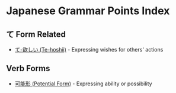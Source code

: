 # Japanese Grammar Points Index

## て Form Related
- [て-欲しい (Te-hoshii)](grammar/te_hoshii.md) - Expressing wishes for others' actions

## Verb Forms
- [可能形 (Potential Form)](grammar/potential_form.md) - Expressing ability or possibility
